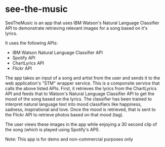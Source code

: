 # see-the-music

SeeTheMusic is an app that uses IBM Watson's Natural Language Classifier API to demonstrate retrieving relevant images for a song based on it's lyrics.

It uses the following APIs:
- IBM Watson Natural Language Classifier API
- Spotify API
- ChartLyrics API
- Flickr API

The app takes an input of a song and artist from the user and sends it to the web application's "STM" wrapper service. This is a componsite service that calls the above listed APIs. First, it retrieves the lyrics from the ChartLyrics API and feeds that to Watson's Natural Language Classifier API to get the mood of the song based on the lyrics. The classifier has been trained to interpret natural language text into mood classifiers like happiness, sadness, inspirational and love. Once the mood is retrieved, that is sent to the Flickr API to retrieve photos based on that mood (tag).

The user views these images in the app while enjoying a 30 second clip of the song (which is played using Spotify's API).

Note: This app is for demo and non-commercial purposes only

